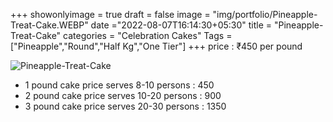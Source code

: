 +++
showonlyimage = true
draft = false
image = "img/portfolio/Pineapple-Treat-Cake.WEBP"
date ="2022-08-07T16:14:30+05:30"
title = "Pineapple-Treat-Cake"
categories = "Celebration Cakes"
Tags = ["Pineapple","Round","Half Kg","One Tier"]
+++
price : ₹450 per pound
<!--more-->
![Pineapple-Treat-Cake](/img/portfolio/Pineapple-Treat-Cake.WEBP)
* 1 pound cake price serves 8-10 persons : 450
* 2 pound cake price serves 10-20 persons : 900
* 3 pound cake price serves 20-30 persons : 1350
